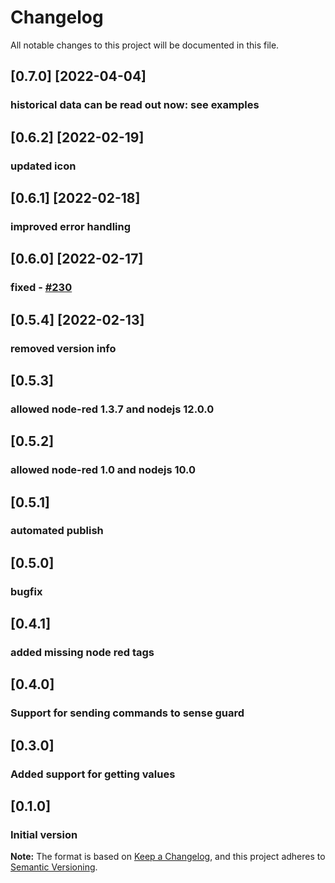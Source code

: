 # Changelog
All notable changes to this project will be documented in this file.

## [0.7.0] [2022-04-04]
### historical data can be read out now: see examples

## [0.6.2] [2022-02-19]
### updated icon

## [0.6.1] [2022-02-18]
### improved error handling

## [0.6.0] [2022-02-17]
### fixed - [#230](https://github.com/windkh/node-red-contrib-grohe-sense/issues/1) 

## [0.5.4] [2022-02-13]
### removed version info

## [0.5.3]
### allowed node-red 1.3.7 and nodejs 12.0.0

## [0.5.2]
### allowed node-red 1.0 and nodejs 10.0

## [0.5.1]
### automated publish

## [0.5.0]
### bugfix

## [0.4.1]
### added missing node red tags

## [0.4.0]
### Support for sending commands to sense guard

## [0.3.0]
### Added support for getting values

## [0.1.0]
### Initial version

**Note:** The format is based on [Keep a Changelog](https://keepachangelog.com/en/1.0.0/), and this project adheres to [Semantic Versioning](https://semver.org/spec/v2.0.0.html).
